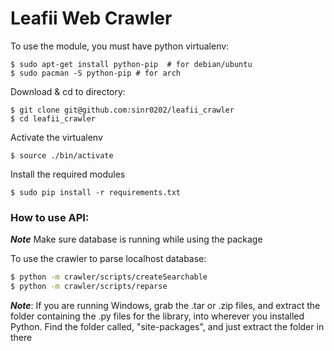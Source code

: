 # Leafii Web Crawler

To use the module, you must have python virtualenv:

```
$ sudo apt-get install python-pip  # for debian/ubuntu
$ sudo pacman -S python-pip # for arch
```

Download & cd to directory:

```
$ git clone git@github.com:sinr0202/leafii_crawler
$ cd leafii_crawler
```

Activate the virtualenv

```
$ source ./bin/activate
```

Install the required modules

```
$ sudo pip install -r requirements.txt
```

### How to use API:

***Note*** Make sure database is running while using the package

To use the crawler to parse localhost database:

```bash
$ python -m crawler/scripts/createSearchable
$ python -m crawler/scripts/reparse
```

***Note***: If you are running Windows, grab the .tar or .zip files, and extract the folder
			containing the .py files for the library, into wherever you installed Python.
			Find the folder called, "site-packages", and just extract the folder in there